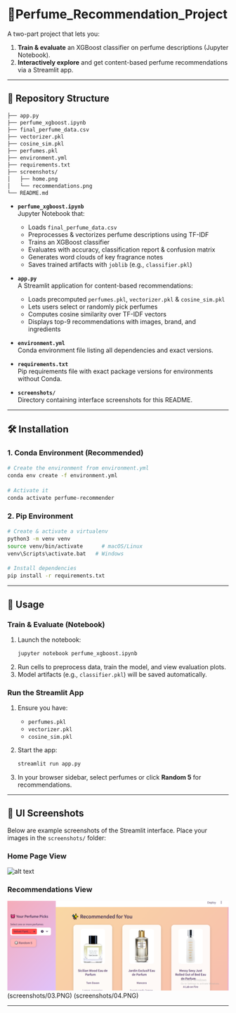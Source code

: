 # 🌸Perfume_Recommendation_Project


A two-part project that lets you:

1. **Train & evaluate** an XGBoost classifier on perfume descriptions (Jupyter Notebook).  
2. **Interactively explore** and get content-based perfume recommendations via a Streamlit app.

---

## 📁 Repository Structure

```
├── app.py
├── perfume_xgboost.ipynb
├── final_perfume_data.csv
├── vectorizer.pkl
├── cosine_sim.pkl
├── perfumes.pkl
├── environment.yml
├── requirements.txt
├── screenshots/
│   ├── home.png
│   └── recommendations.png
└── README.md
```

- **`perfume_xgboost.ipynb`**  
  Jupyter Notebook that:
  - Loads `final_perfume_data.csv`
  - Preprocesses & vectorizes perfume descriptions using TF-IDF
  - Trains an XGBoost classifier
  - Evaluates with accuracy, classification report & confusion matrix
  - Generates word clouds of key fragrance notes
  - Saves trained artifacts with `joblib` (e.g., `classifier.pkl`)

- **`app.py`**  
  A Streamlit application for content-based recommendations:
  - Loads precomputed `perfumes.pkl`, `vectorizer.pkl` & `cosine_sim.pkl`
  - Lets users select or randomly pick perfumes
  - Computes cosine similarity over TF-IDF vectors
  - Displays top-9 recommendations with images, brand, and ingredients

- **`environment.yml`**  
  Conda environment file listing all dependencies and exact versions.

- **`requirements.txt`**  
  Pip requirements file with exact package versions for environments without Conda.

- **`screenshots/`**  
  Directory containing interface screenshots for this README.

---

## 🛠️ Installation

### 1. Conda Environment (Recommended)

```bash
# Create the environment from environment.yml
conda env create -f environment.yml

# Activate it
conda activate perfume-recommender
```

### 2. Pip Environment

```bash
# Create & activate a virtualenv
python3 -m venv venv
source venv/bin/activate      # macOS/Linux
venv\Scripts\activate.bat   # Windows

# Install dependencies
pip install -r requirements.txt
```

---

## 🚀 Usage

### Train & Evaluate (Notebook)

1. Launch the notebook:  
   ```bash
   jupyter notebook perfume_xgboost.ipynb
   ```
2. Run cells to preprocess data, train the model, and view evaluation plots.
3. Model artifacts (e.g., `classifier.pkl`) will be saved automatically.

### Run the Streamlit App

1. Ensure you have:
   - `perfumes.pkl`
   - `vectorizer.pkl`
   - `cosine_sim.pkl`

2. Start the app:  
   ```bash
   streamlit run app.py
   ```
3. In your browser sidebar, select perfumes or click **Random 5** for recommendations.

---

## 🎨 UI Screenshots

Below are example screenshots of the Streamlit interface. Place your images in the `screenshots/` folder:

### Home Page View

![alt text](01.PNG)

### Recommendations View

![Recommendations Screen](screenshots/02.PNG)
(screenshots/03.PNG)
(screenshots/04.PNG)

---


